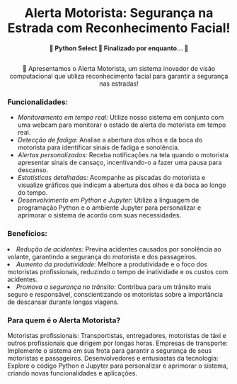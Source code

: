 
<h1 align="center">Alerta Motorista: Segurança na Estrada com Reconhecimento Facial!</h1>



<h4 align="center"> 
	🚧  Python Select 🚀 Finalizado por enquanto...  🚧
</h4>

<h2></h2>

<p align="center">🚀 Apresentamos o Alerta Motorista, um sistema inovador de visão computacional que utiliza reconhecimento facial para garantir a segurança nas estradas!</p>

<h3>Funcionalidades:</h3>

<ul>
<li><i>Monitoramento em tempo real:</i> Utilize nosso sistema em conjunto com uma webcam para monitorar o estado de alerta do motorista em tempo real.</li>

<li><i>Detecção de fadiga:</i> Analise a abertura dos olhos e da boca do motorista para identificar sinais de fadiga e sonolência.</li>

<li><i>Alertas personalizados:</i> Receba notificações na tela quando o motorista apresentar sinais de cansaço, incentivando-o a fazer uma pausa para descanso.</li>

<li><i>Estatísticas detalhadas:</i> Acompanhe as piscadas do motorista e visualize gráficos que indicam a abertura dos olhos e da boca ao longo do tempo.</li>

<li><i>Desenvolvimento em Python e Jupyter:</i> Utilize a linguagem de programação Python e o ambiente Jupyter para personalizar e aprimorar o sistema de acordo com suas necessidades.</li>
</ul>

 <h3>Benefícios:</h3>

<li><i>Redução de acidentes:</i> Previna acidentes causados por sonolência ao volante, garantindo a segurança do motorista e dos passageiros.</li>
<li><i>Aumento da produtividade:</i> Melhore a produtividade e o foco dos motoristas profissionais, reduzindo o tempo de inatividade e os custos com acidentes.</li>
<li><i>Promova a segurança no trânsito:</i> Contribua para um trânsito mais seguro e responsável, conscientizando os motoristas sobre a importância de descansar durante longas viagens.</li>

<h3>Para quem é o Alerta Motorista?</h3>

Motoristas profissionais: Transportistas, entregadores, motoristas de táxi e outros profissionais que dirigem por longas horas.
Empresas de transporte: Implemente o sistema em sua frota para garantir a segurança de seus motoristas e passageiros.
Desenvolvedores e entusiastas da tecnologia: Explore o código Python e Jupyter para personalizar e aprimorar o sistema, criando novas funcionalidades e aplicações.
